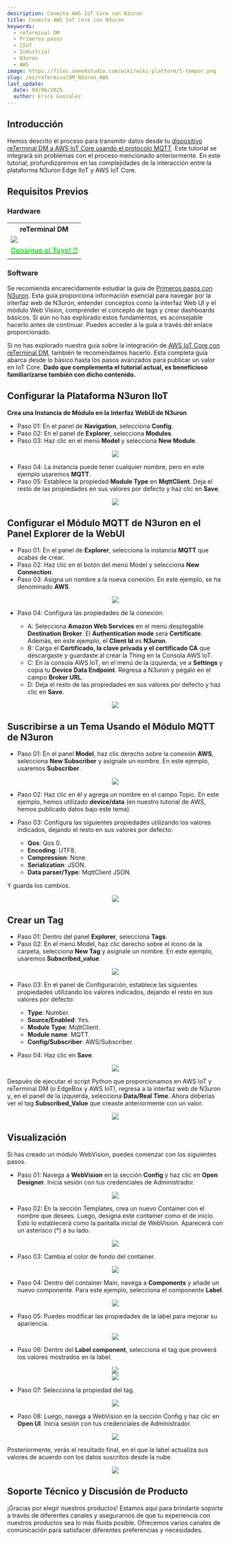 ```yaml
---
description: Conecta AWS IoT Core con N3uron
title: Conecta AWS IoT Core con N3uron
keywords:
  - reTerminal DM
  - Primeros pasos
  - IIoT
  - Industrial
  - N3uron
  - AWS
image: https://files.seeedstudio.com/wiki/wiki-platform/S-tempor.png
slug: /es/reTerminalDM_N3uron_AWS
last_update:
  date: 04/06/2025
  author: Erick González
---
```


## Introducción

Hemos descrito el proceso para transmitir datos desde tu [dispositivo reTerminal DM a AWS IoT Core usando el protocolo MQTT](https://wiki.seeedstudio.com/reTerminal-DM_AWS_first/). Este tutorial se integrará sin problemas con el proceso mencionado anteriormente. En este tutorial, profundizaremos en las complejidades de la interacción entre la plataforma N3uron Edge IIoT y AWS IoT Core.

## Requisitos Previos

### Hardware 

<div class="table-center">
	<table class="table-nobg">
    <tr class="table-trnobg">
      <th class="table-trnobg">reTerminal DM</th>
		</tr>
    <tr class="table-trnobg"></tr>
		<tr class="table-trnobg">
			<td class="table-trnobg"><div style={{textAlign:'center'}}><img src="https://files.seeedstudio.com/wiki/reTerminalDM/ML/edgeimpulse/reterminaldm.png" style={{width:300, height:'auto'}}/></div></td>
		</tr>
    <tr class="table-trnobg"></tr>
		<tr class="table-trnobg">
			<td class="table-trnobg">
        <div class="get_one_now_container" style={{textAlign: 'center'}}>
          <a class="get_one_now_item" href="https://www.seeedstudio.com/reTerminal-DM-p-5616.html" target="_blank">
            <strong><span><font color={'FFFFFF'} size={"4"}> Consigue el Tuyo! 🖱️</font></span></strong>
          </a>
        </div>
      </td>
        </tr>
    </table>
</div>

### Software

Se recomienda encarecidamente estudiar la guía de [Primeros pasos con N3uron](https://wiki.seeedstudio.com/reTerminalDM_N3uron_Get_Start/). Esta guía proporciona información esencial para navegar por la interfaz web de N3uron, entender conceptos como la interfaz Web UI y el módulo Web Vision, comprender el concepto de tags y crear dashboards básicos. Si aún no has explorado estos fundamentos, es aconsejable hacerlo antes de continuar. Puedes acceder a la guía a través del enlace proporcionado.

Si no has explorado nuestra guía sobre la integración de [AWS IoT Core con reTerminal DM](https://wiki.seeedstudio.com/reTerminal-DM_AWS_first/), también te recomendamos hacerlo. Esta completa guía abarca desde lo básico hasta los pasos avanzados para publicar un valor en IoT Core. **Dado que complementa el tutorial actual, es beneficioso familiarizarse también con dicho contenido.**

## Configurar la Plataforma N3uron IIoT

**Crea una Instancia de Módulo en la Interfaz WebUI de N3uron**

- Paso 01: En el panel de **Navigation**, selecciona **Config**.
- Paso 02: En el panel de **Explorer**, selecciona **Modules**.
- Paso 03: Haz clic en el menú **Model** y selecciona **New Module**.

<center><img width={1000} src="https://files.seeedstudio.com/wiki/reTerminalDM/N3uron_AWS/createmodel.PNG" /></center>

- Paso 04: La instancia puede tener cualquier nombre, pero en este ejemplo usaremos **MQTT**.
- Paso 05: Establece la propiedad **Module Type** en **MqttClient**. Deja el resto de las propiedades en sus valores por defecto y haz clic en **Save**.

<center><img width={1000} src="https://files.seeedstudio.com/wiki/reTerminalDM/N3uron_AWS/selectmodeltype.PNG" /></center>

## Configurar el Módulo MQTT de N3uron en el Panel Explorer de la WebUI

- Paso 01: En el panel de **Explorer**, selecciona la instancia **MQTT** que acabas de crear.
- Paso 02: Haz clic en el botón del menú Model y selecciona **New Connection**.
- Paso 03: Asigna un nombre a la nueva conexión. En este ejemplo, se ha denominado **AWS**.

<center><img width={1000} src="https://files.seeedstudio.com/wiki/reTerminalDM/N3uron_AWS/AWSconnection.PNG" /></center>

- Paso 04: Configura las propiedades de la conexión:

    - A: Selecciona **Amazon Web Services** en el menú desplegable **Destination Broker**. El **Authentication mode** será **Certificate**. Además, en este ejemplo, el **Client Id** es **N3uron**.
    - B: Carga el **Certificado, la clave privada y el certificado CA** que descargaste y guardaste al crear la Thing en la Consola AWS IoT.
    - C: En la consola AWS IoT, en el menú de la izquierda, ve a **Settings** y copia tu **Device Data Endpoint**. Regresa a N3uron y pégalo en el campo **Broker URL**.
    - D: Deja el resto de las propiedades en sus valores por defecto y haz clic en **Save**.

<center><img width={1000} src="https://files.seeedstudio.com/wiki/reTerminalDM/N3uron_AWS/AWSconfig.PNG" /></center>

## Suscribirse a un Tema Usando el Módulo MQTT de N3uron

- Paso 01: En el panel **Model**, haz clic derecho sobre la conexión **AWS**, selecciona **New Subscriber** y asígnale un nombre. En este ejemplo, usaremos **Subscriber**.

<center><img width={1000} src="https://files.seeedstudio.com/wiki/reTerminalDM/N3uron_AWS/newsubscriber.PNG" /></center>

- Paso 02: Haz clic en él y agrega un nombre en el campo Topic. En este ejemplo, hemos utilizado **device/data** (en nuestro tutorial de AWS, hemos publicado datos bajo este tema).

- Paso 03: Configura las siguientes propiedades utilizando los valores indicados, dejando el resto en sus valores por defecto:
    - **Qos**: Qos 0.
    - **Encoding**: UTF8.
    - **Compression**: None.
    - **Serialization**: JSON.
    - **Data parser/Type**: MqttClient JSON.

Y guarda los cambios.

<center><img width={1000} src="https://files.seeedstudio.com/wiki/reTerminalDM/N3uron_AWS/Subscriberconfig.PNG" /></center>

## Crear un Tag

- Paso 01: Dentro del panel **Explorer**, selecciona **Tags**.
- Paso 02: En el menú Model, haz clic derecho sobre el ícono de la carpeta, selecciona **New Tag** y asígnale un nombre. En este ejemplo, usaremos **Subscribed_value**.

<center><img width={1000} src="https://files.seeedstudio.com/wiki/reTerminalDM/N3uron_AWS/newtag.PNG" /></center>

- Paso 03: En el panel de Configuración, establece las siguientes propiedades utilizando los valores indicados, dejando el resto en sus valores por defecto:
    - **Type**: Number.
    - **Source/Enabled**: Yes.
    - **Module Type**: MqttClient.
    - **Module name**: MQTT.
    - **Config/Subscriber**: AWS/Subscriber.

- Paso 04: Haz clic en **Save**.

<center><img width={1000} src="https://files.seeedstudio.com/wiki/reTerminalDM/N3uron_AWS/tagconfig.PNG" /></center>

Después de ejecutar el script Python que proporcionamos en AWS IoT y reTerminal DM (o EdgeBox y AWS IoT), regresa a la interfaz web de N3uron y, en el panel de la izquierda, selecciona **Data/Real Time**. Ahora deberías ver el tag **Subscribed_Value** que creaste anteriormente con un valor.

<center><img width={1000} src="https://files.seeedstudio.com/wiki/reTerminalDM/N3uron_AWS/realtimedata.PNG" /></center>

## Visualización 

Si has creado un módulo WebVision, puedes comenzar con los siguientes pasos.

- Paso 01: Navega a **WebVision** en la sección **Config** y haz clic en **Open Designer**. Inicia sesión con tus credenciales de Administrador.

<center><img width={1000} src="https://files.seeedstudio.com/wiki/reTerminalDM/N3uron_AWS/wenvision.PNG" /></center>

- Paso 02: En la sección Templates, crea un nuevo Container con el nombre que desees. Luego, designa este container como el de inicio. Esto lo establecerá como la pantalla inicial de WebVision. Aparecerá con un asterisco (*) a su lado.

<center><img width={1000} src="https://files.seeedstudio.com/wiki/reTerminalDM/N3uron_AWS/webvison.PNG" /></center>

- Paso 03: Cambia el color de fondo del container.

<center><img width={400} src="https://files.seeedstudio.com/wiki/reTerminalDM/N3uron_AWS/colorchabge.PNG" /></center>

- Paso 04: Dentro del container Main, navega a **Components** y añade un nuevo componente. Para este ejemplo, selecciona el componente **Label**.

<center><img width={1000} src="https://files.seeedstudio.com/wiki/reTerminalDM/N3uron_AWS/addnewcomp.PNG" /></center>

- Paso 05: Puedes modificar las propiedades de la label para mejorar su apariencia.

<center><img width={1000} src="https://files.seeedstudio.com/wiki/reTerminalDM/N3uron_AWS/changeproperties.PNG" /></center>

- Paso 06: Dentro del **Label component**, selecciona el tag que proveerá los valores mostrados en la label.

<center><img width={400} src="https://files.seeedstudio.com/wiki/reTerminalDM/N3uron_AWS/selecttag.PNG" /></center>

<center><img width={400} src="https://files.seeedstudio.com/wiki/reTerminalDM/N3uron_AWS/taglist.PNG" /></center>

- Paso 07: Selecciona la propiedad del tag.

<center><img width={400} src="https://files.seeedstudio.com/wiki/reTerminalDM/N3uron_AWS/tagproperty.PNG" /></center>

- Paso 08: Luego, navega a WebVision en la sección Config y haz clic en **Open UI**. Inicia sesión con tus credenciales de Administrador.

<center><img width={1000} src="https://files.seeedstudio.com/wiki/reTerminalDM/N3uron/Image_14.png" /></center>
 
Posteriormente, verás el resultado final, en el que la label actualiza sus valores de acuerdo con los datos suscritos desde la nube.

<center><img width={1000} src="https://files.seeedstudio.com/wiki/reTerminalDM/N3uron_AWS/output.PNG" /></center>

## Soporte Técnico y Discusión de Producto

¡Gracias por elegir nuestros productos! Estamos aquí para brindarte soporte a través de diferentes canales y asegurarnos de que tu experiencia con nuestros productos sea lo más fluida posible. Ofrecemos varios canales de comunicación para satisfacer diferentes preferencias y necesidades.

<div class="button_tech_support_container">
  <a href="https://forum.seeedstudio.com/" class="button_forum"></a> 
  <a href="https://www.seeedstudio.com/contacts" class="button_email"></a>
</div>

<div class="button_tech_support_container">
  <a href="https://discord.gg/eWkprNDMU7" class="button_discord"></a> 
  <a href="https://github.com/Seeed-Studio/wiki-documents/discussions/69" class="button_discussion"></a>
</div>
